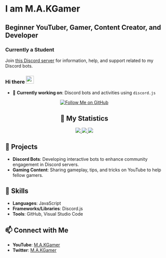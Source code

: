 # I am M.A.KGamer

## Beginner YouTuber, Gamer, Content Creator, and Developer

### Currently a Student

Join [this Discord server](https://discord.gg/6AG26JGvJA) for information, help, and support related to my Discord bots.

### Hi there <img src="https://media.giphy.com/media/hvRJCLFzcasrR4ia7z/giphy.gif" width="25">

- 🌱 **Currently working on**: Discord bots and activities using `discord.js`

<div align="center">
  <p align="center">
    <a href="https://github.com/makgamerofficial">
      <img alt="Follow Me on GitHub" title="Follow Me" src="https://img.shields.io/github/followers/makgamerofficial?color=17ad71&labelColor=17ad71&style=for-the-badge&logo=github&label=Follow%20me"/>
    </a>
  </p>

## 🔖 My Statistics

<p align="center">
  <a href="https://github.com/makgamerofficial/">
    <img src="https://github-readme-stats.vercel.app/api?username=makgamerofficial&hide=issues,prs&count_private=true&show_owner=true&show_icons=true&bg_color=0d1117&title_color=ffffff&text_color=ffffff&icon_color=00ff99&hide_border=true" />
  </a>
  <a href="https://github.com/makgamerofficial/">
    <img src="https://github-readme-stats.vercel.app/api/top-langs/?username=makgamerofficial&layout=compact&count_private=true&langs_count=8&card_width=445&bg_color=0d1117&title_color=ffffff&text_color=ffffff&icon_color=00ff99&hide_border=true" />
  </a>
  <a href="https://github.com/makgamerofficial/">
    <img src="https://github-readme-streak-stats.herokuapp.com?user=makgamerofficial&hide_border=true&background=0D1117&currStreakLabel=FFFFFF&sideLabels=FFFFFF&currStreakNum=FFFFFF&dates=FFFFFF&sideNums=FFFFFF&fire=00ff99&ring=00ff99&stroke=FFFFFFFF" />
  </a>
</p>
</div>

## 📘 Projects

- **Discord Bots**: Developing interactive bots to enhance community engagement in Discord servers. 
- **Gaming Content**: Sharing gameplay, tips, and tricks on YouTube to help fellow gamers.

## 🚀 Skills

- **Languages**: JavaScript
- **Frameworks/Libraries**: Discord.js
- **Tools**: GitHub, Visual Studio Code

## 📫 Connect with Me

- **YouTube**: [M.A.KGamer](youtube.com/@m.a.kgamer)
- **Twitter**: [M.A.KGamer](x.com/_makgamer)

